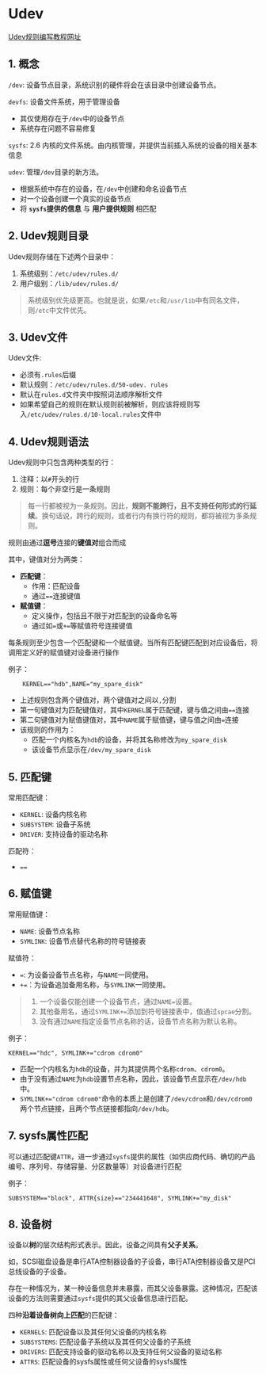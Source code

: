# Udev

[Udev规则编写教程网址](http://www.reactivated.net/writing_udev_rules.html)

## 1. 概念

`/dev`: 设备节点目录，系统识别的硬件将会在该目录中创建设备节点。

`devfs`: 设备文件系统，用于管理设备

+ 其仅使用存在于`/dev`中的设备节点
+ 系统存在问题不容易修复

`sysfs`: 2.6 内核的文件系统。由内核管理，并提供当前插入系统的设备的相关基本信息

`udev`: 管理`/dev`目录的新方法。

+ 根据系统中存在的设备，在`/dev`中创建和命名设备节点
+ 对一个设备创建一个真实的设备节点
+ 将 **`sysfs`提供的信息** 与 **用户提供规则** 相匹配

## 2. Udev规则目录

Udev规则存储在下述两个目录中：

1. 系统级别：`/etc/udev/rules.d/`
2. 用户级别：`/lib/udev/rules.d/`

> 系统级别优先级更高。也就是说，如果`/etc`和`/usr/lib`中有同名文件，则`/etc`中文件优先。
>

## 3. Udev文件

Udev文件:

+ 必须有`.rules`后缀
+ 默认规则：`/etc/udev/rules.d/50-udev. rules`
+ 默认在`rules.d`文件夹中按照词法顺序解析文件
+ 如果希望自己的规则在默认规则前被解析，则应该将规则写入`/etc/udev/rules.d/10-local.rules`文件中

## 4. Udev规则语法

Udev规则中只包含两种类型的行：

1. 注释：以`#`开头的行
2. 规则：每个非空行是一条规则

> 每一行都被视为一条规则。因此，**规则不能跨行，且不支持任何形式的行延续**。换句话说，跨行的规则，或者行内有换行符的规则，都将被视为多条规则。

规则由通过**逗号**连接的**键值对**组合而成

其中，键值对分为两类：

+ **匹配键**：
  + 作用：匹配设备
  + 通过`==`连接键值
+ **赋值键**：
  + 定义操作，包括且不限于对匹配到的设备命名等
  + 通过如`=`或`+=`等赋值符号连接键值

每条规则至少包含一个匹配键和一个赋值键。当所有匹配键匹配到对应设备后，将调用定义好的赋值键对设备进行操作

例子：

```vi
    KERNEL=="hdb",NAME="my_spare_disk"
```

+ 上述规则包含两个键值对，两个键值对之间以`,`分割
+ 第一句键值对为匹配键值对，其中`KERNEL`属于匹配键，键与值之间由`==`连接
+ 第二句键值对为赋值键值对，其中`NAME`属于赋值键，键与值之间由`=`连接
+ 该规则的作用为：
  + 匹配一个内核名为`hdb`的设备，并将其名称修改为`my_spare_disk`
  + 该设备节点显示在`/dev/my_spare_disk`

## 5. 匹配键

常用匹配键：

+ `KERNEL`: 设备内核名称
+ `SUBSYSTEM`: 设备子系统
+ `DRIVER`: 支持设备的驱动名称

匹配符：

+ `==`

## 6. 赋值键

常用赋值键：

+ `NAME`: 设备节点名称
+ `SYMLINK`: 设备节点替代名称的符号链接表

赋值符：

+ `=`: 为设备设备节点名称，与`NAME`一同使用。
+ `+=`：为设备追加备用名称，与`SYMLINK`一同使用。

> 1. 一个设备仅能创建一个设备节点，通过`NAME=`设置。
> 2. 其他备用名，通过`SYMLINK+=`添加到符号链接表中，值通过`spcae`分割。
> 3. 没有通过`NAME`指定设备节点名称的话，设备节点名称为默认名称。

例子：

```vi
KERNEL=="hdc", SYMLINK+="cdrom cdrom0"
```

+ 匹配一个内核名为`hdb`的设备，并为其提供两个名称`cdrom`、`cdrom0`。
+ 由于没有通过`NAME`为`hdb`设置节点名称，因此，该设备节点显示在`/dev/hdb`中。
+ `SYMLINK+="cdrom cdrom0"`命令的本质上是创建了`/dev/cdrom`和`/dev/cdrom0`两个节点链接，且两个节点链接都指向`/dev/hdb`。

## 7. sysfs属性匹配

可以通过匹配键`ATTR`，进一步通过`sysfs`提供的属性（如供应商代码、确切的产品编号、序列号、存储容量、分区数量等）对设备进行匹配

例子：

```vi
SUBSYSTEM=="block", ATTR{size}=="234441648", SYMLINK+="my_disk"
```

## 8. 设备树

设备以**树**的层次结构形式表示。因此，设备之间具有**父子关系**。

如，SCSI磁盘设备是串行ATA控制器设备的子设备，串行ATA控制器设备又是PCI总线设备的子设备。

存在一种情况为，某一种设备信息并未暴露，而其父设备暴露。这种情况，匹配该设备的方法则需要通过`sysfs`提供的其父设备信息进行匹配。

四种**沿着设备树向上匹配**的匹配键：

+ `KERNELS`: 匹配设备以及其任何父设备的内核名称
+ `SUBSYSTEMS`: 匹配设备子系统以及其任何父设备的子系统
+ `DRIVERS`: 匹配支持设备的驱动名称以及支持任何父设备的驱动名称
+ `ATTRS`: 匹配设备的sysfs属性或任何父设备的sysfs属性
